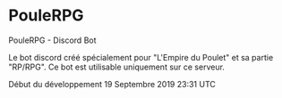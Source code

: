 # PouleRPG
PouleRPG - Discord Bot 

Le bot discord créé spécialement pour "L'Empire du Poulet" et sa partie "RP/RPG".
Ce bot est utilisable uniquement sur ce serveur.

Début du développement 19 Septembre 2019 23:31 UTC
